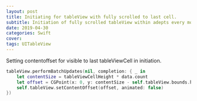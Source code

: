```yaml
---
layout: post
title: Initiating for tableView with fully scrolled to last cell.
subtitle: Initiation of fully scrolled tableView within adepts every model screen size.
date: 2019-04-30
categories: Swift
cover:
tags: UITableView
---
```


Setting contentoffset for visible to last tableViewCell in initiation.

```swift
tableView.performBatchUpdates(nil, completion: { _ in
    let contentSize = tableViewCellHeight * data.count
    let offset = CGPoint(x: 0, y: contentSize - self.tableView.bounds.height)
    self.tableView.setContentOffset(offset, animated: false)
})
```
